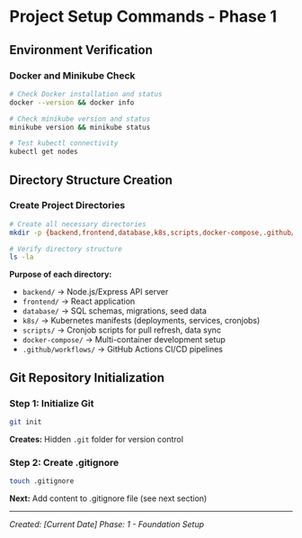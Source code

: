 # Project Setup Commands - Phase 1

## Environment Verification

### Docker and Minikube Check
```bash
# Check Docker installation and status
docker --version && docker info

# Check minikube version and status
minikube version && minikube status

# Test kubectl connectivity
kubectl get nodes
```

## Directory Structure Creation

### Create Project Directories
```bash
# Create all necessary directories
mkdir -p {backend,frontend,database,k8s,scripts,docker-compose,.github/workflows}

# Verify directory structure
ls -la
```

**Purpose of each directory:**
- `backend/` → Node.js/Express API server
- `frontend/` → React application  
- `database/` → SQL schemas, migrations, seed data
- `k8s/` → Kubernetes manifests (deployments, services, cronjobs)
- `scripts/` → Cronjob scripts for pull refresh, data sync
- `docker-compose/` → Multi-container development setup
- `.github/workflows/` → GitHub Actions CI/CD pipelines

## Git Repository Initialization

### Step 1: Initialize Git
```bash
git init
```
**Creates:** Hidden `.git` folder for version control

### Step 2: Create .gitignore
```bash
touch .gitignore
```
**Next:** Add content to .gitignore file (see next section)

---
*Created: [Current Date]*
*Phase: 1 - Foundation Setup*
